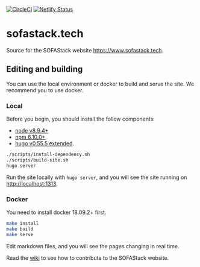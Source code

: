[![CircleCI](https://circleci.com/gh/sofastack/sofastack.tech.svg?style=svg)](https://circleci.com/gh/sofastack/sofastack.tech) [![Netlify Status](https://api.netlify.com/api/v1/badges/5719bbd5-042b-47f3-8282-e7ea27de2e70/deploy-status)](https://app.netlify.com/sites/sofastack-preview/deploys)

# sofastack.tech

Source for the SOFAStack website <https://www.sofastack.tech>.

## Editing and building

You can use the local environment or docker to build and serve the site. We recommend you to use docker.

### Local

Before you begin, you should install the follow components:

- [node v8.9.4+](https://nodejs.org/en/)
- [npm 6.10.0+](https://www.npmjs.com/get-npm)
- [hugo v0.55.5 extended](https://github.com/gohugoio/hugo/releases).

```bash
./scripts/install-dependency.sh
./scripts/build-site.sh
hugo server
```

Run the site locally with `hugo server`, and you will see the site running on <http://localhost:1313>.

### Docker

You need to install docker 18.09.2+ first.

```bash
make install
make build
make serve
```

Edit markdown files, and you will see the pages changing in real time.

Read the [wiki](https://github.com/sofastack/sofastack.tech/wiki) to see how to contribute to the SOFAStack website.

